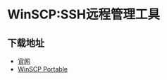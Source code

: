 # WinSCP:SSH远程管理工具
## 下载地址
- [官网](https://winscp.net/eng/index.php)
- [WinSCP Portable](https://winscp.net/download/WinSCP-6.3.6-Portable.zip/download)